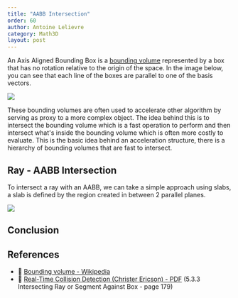```yaml
---
title: "AABB Intersection"
order: 60
author: Antoine Lelievre
category: Math3D 
layout: post
---
```


An Axis Aligned Bounding Box is a [bounding volume](https://en.wikipedia.org/wiki/Bounding_volume) represented by a box that has no rotation relative to the origin of the space. In the image below, you can see that each line of the boxes are parallel to one of the basis vectors.

![](/assets/Recordings/AABBIntersection%2000.png)

These bounding volumes are often used to accelerate other algorithm by serving as proxy to a more complex object. The idea behind this is to intersect the bounding volume which is a fast operation to perform and then intersect what's inside the bounding volume which is often more costly to evaluate. This is the basic idea behind an acceleration structure, there is a hierarchy of bounding volumes that are fast to intersect.

## Ray - AABB Intersection

To intersect a ray with an AABB, we can take a simple approach using slabs, a slab is defined by the region created in between 2 parallel planes.

![](/assets/Recordings/AABBIntersection%2001.gif)

## Conclusion

## References

- 📄 [Bounding volume - Wikipedia](https://en.wikipedia.org/wiki/Bounding_volume)
- 📄 [Real-Time Collision Detection (Christer Ericson) - PDF](https://www.r-5.org/files/books/computers/algo-list/realtime-3d/Christer_Ericson-Real-Time_Collision_Detection-EN.pdf) (5.3.3 Intersecting Ray or Segment Against Box - page 179)
